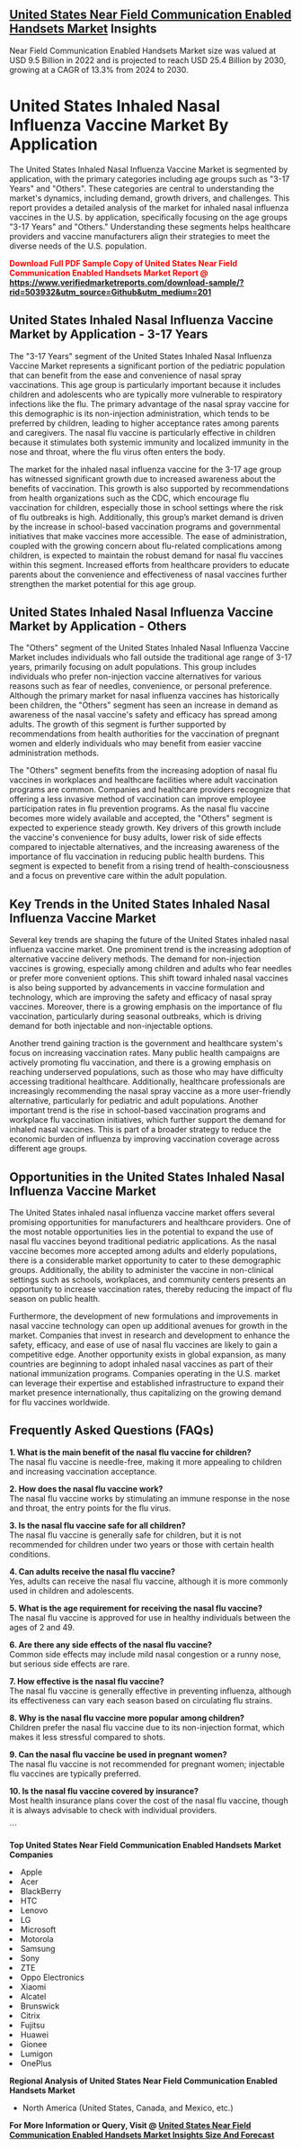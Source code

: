 <h2><a href="https://www.verifiedmarketreports.com/download-sample/?rid=503932&amp;utm_source=Github&amp;utm_medium=201" target="_blank">United States Near Field Communication Enabled Handsets Market</a> Insights</h2><p>Near Field Communication Enabled Handsets Market size was valued at USD 9.5 Billion in 2022 and is projected to reach USD 25.4 Billion by 2030, growing at a CAGR of 13.3% from 2024 to 2030.</p><p><h1>United States Inhaled Nasal Influenza Vaccine Market By Application</h1><p>The United States Inhaled Nasal Influenza Vaccine Market is segmented by application, with the primary categories including age groups such as "3-17 Years" and "Others". These categories are central to understanding the market's dynamics, including demand, growth drivers, and challenges. This report provides a detailed analysis of the market for inhaled nasal influenza vaccines in the U.S. by application, specifically focusing on the age groups "3-17 Years" and "Others." Understanding these segments helps healthcare providers and vaccine manufacturers align their strategies to meet the diverse needs of the U.S. population. <strong><p><span class=""><span style="color: #ff0000;"><strong>Download Full PDF Sample Copy of United States Near Field Communication Enabled Handsets Market Report</strong> @ </span><a href="https://www.verifiedmarketreports.com/download-sample/?rid=503932&amp;utm_source=Github&amp;utm_medium=201" target="_blank">https://www.verifiedmarketreports.com/download-sample/?rid=503932&amp;utm_source=Github&amp;utm_medium=201</a></span></p></strong></p><h2>United States Inhaled Nasal Influenza Vaccine Market by Application - 3-17 Years</h2><p>The "3-17 Years" segment of the United States Inhaled Nasal Influenza Vaccine Market represents a significant portion of the pediatric population that can benefit from the ease and convenience of nasal spray vaccinations. This age group is particularly important because it includes children and adolescents who are typically more vulnerable to respiratory infections like the flu. The primary advantage of the nasal spray vaccine for this demographic is its non-injection administration, which tends to be preferred by children, leading to higher acceptance rates among parents and caregivers. The nasal flu vaccine is particularly effective in children because it stimulates both systemic immunity and localized immunity in the nose and throat, where the flu virus often enters the body.<p>The market for the inhaled nasal influenza vaccine for the 3-17 age group has witnessed significant growth due to increased awareness about the benefits of vaccination. This growth is also supported by recommendations from health organizations such as the CDC, which encourage flu vaccination for children, especially those in school settings where the risk of flu outbreaks is high. Additionally, this group’s market demand is driven by the increase in school-based vaccination programs and governmental initiatives that make vaccines more accessible. The ease of administration, coupled with the growing concern about flu-related complications among children, is expected to maintain the robust demand for nasal flu vaccines within this segment. Increased efforts from healthcare providers to educate parents about the convenience and effectiveness of nasal vaccines further strengthen the market potential for this age group.</p><h2>United States Inhaled Nasal Influenza Vaccine Market by Application - Others</h2><p>The "Others" segment of the United States Inhaled Nasal Influenza Vaccine Market includes individuals who fall outside the traditional age range of 3-17 years, primarily focusing on adult populations. This group includes individuals who prefer non-injection vaccine alternatives for various reasons such as fear of needles, convenience, or personal preference. Although the primary market for nasal influenza vaccines has historically been children, the "Others" segment has seen an increase in demand as awareness of the nasal vaccine's safety and efficacy has spread among adults. The growth of this segment is further supported by recommendations from health authorities for the vaccination of pregnant women and elderly individuals who may benefit from easier vaccine administration methods.<p>The "Others" segment benefits from the increasing adoption of nasal flu vaccines in workplaces and healthcare facilities where adult vaccination programs are common. Companies and healthcare providers recognize that offering a less invasive method of vaccination can improve employee participation rates in flu prevention programs. As the nasal flu vaccine becomes more widely available and accepted, the "Others" segment is expected to experience steady growth. Key drivers of this growth include the vaccine's convenience for busy adults, lower risk of side effects compared to injectable alternatives, and the increasing awareness of the importance of flu vaccination in reducing public health burdens. This segment is expected to benefit from a rising trend of health-consciousness and a focus on preventive care within the adult population.</p><h2>Key Trends in the United States Inhaled Nasal Influenza Vaccine Market</h2><p>Several key trends are shaping the future of the United States inhaled nasal influenza vaccine market. One prominent trend is the increasing adoption of alternative vaccine delivery methods. The demand for non-injection vaccines is growing, especially among children and adults who fear needles or prefer more convenient options. This shift toward inhaled nasal vaccines is also being supported by advancements in vaccine formulation and technology, which are improving the safety and efficacy of nasal spray vaccines. Moreover, there is a growing emphasis on the importance of flu vaccination, particularly during seasonal outbreaks, which is driving demand for both injectable and non-injectable options.</p><p>Another trend gaining traction is the government and healthcare system's focus on increasing vaccination rates. Many public health campaigns are actively promoting flu vaccination, and there is a growing emphasis on reaching underserved populations, such as those who may have difficulty accessing traditional healthcare. Additionally, healthcare professionals are increasingly recommending the nasal spray vaccine as a more user-friendly alternative, particularly for pediatric and adult populations. Another important trend is the rise in school-based vaccination programs and workplace flu vaccination initiatives, which further support the demand for inhaled nasal vaccines. This is part of a broader strategy to reduce the economic burden of influenza by improving vaccination coverage across different age groups.</p><h2>Opportunities in the United States Inhaled Nasal Influenza Vaccine Market</h2><p>The United States inhaled nasal influenza vaccine market offers several promising opportunities for manufacturers and healthcare providers. One of the most notable opportunities lies in the potential to expand the use of nasal flu vaccines beyond traditional pediatric applications. As the nasal vaccine becomes more accepted among adults and elderly populations, there is a considerable market opportunity to cater to these demographic groups. Additionally, the ability to administer the vaccine in non-clinical settings such as schools, workplaces, and community centers presents an opportunity to increase vaccination rates, thereby reducing the impact of flu season on public health.</p><p>Furthermore, the development of new formulations and improvements in nasal vaccine technology can open up additional avenues for growth in the market. Companies that invest in research and development to enhance the safety, efficacy, and ease of use of nasal flu vaccines are likely to gain a competitive edge. Another opportunity exists in global expansion, as many countries are beginning to adopt inhaled nasal vaccines as part of their national immunization programs. Companies operating in the U.S. market can leverage their expertise and established infrastructure to expand their market presence internationally, thus capitalizing on the growing demand for flu vaccines worldwide.</p><h2>Frequently Asked Questions (FAQs)</h2><p><strong>1. What is the main benefit of the nasal flu vaccine for children?</strong><br>The nasal flu vaccine is needle-free, making it more appealing to children and increasing vaccination acceptance.</p><p><strong>2. How does the nasal flu vaccine work?</strong><br>The nasal flu vaccine works by stimulating an immune response in the nose and throat, the entry points for the flu virus.</p><p><strong>3. Is the nasal flu vaccine safe for all children?</strong><br>The nasal flu vaccine is generally safe for children, but it is not recommended for children under two years or those with certain health conditions.</p><p><strong>4. Can adults receive the nasal flu vaccine?</strong><br>Yes, adults can receive the nasal flu vaccine, although it is more commonly used in children and adolescents.</p><p><strong>5. What is the age requirement for receiving the nasal flu vaccine?</strong><br>The nasal flu vaccine is approved for use in healthy individuals between the ages of 2 and 49.</p><p><strong>6. Are there any side effects of the nasal flu vaccine?</strong><br>Common side effects may include mild nasal congestion or a runny nose, but serious side effects are rare.</p><p><strong>7. How effective is the nasal flu vaccine?</strong><br>The nasal flu vaccine is generally effective in preventing influenza, although its effectiveness can vary each season based on circulating flu strains.</p><p><strong>8. Why is the nasal flu vaccine more popular among children?</strong><br>Children prefer the nasal flu vaccine due to its non-injection format, which makes it less stressful compared to shots.</p><p><strong>9. Can the nasal flu vaccine be used in pregnant women?</strong><br>The nasal flu vaccine is not recommended for pregnant women; injectable flu vaccines are typically preferred.</p><p><strong>10. Is the nasal flu vaccine covered by insurance?</strong><br>Most health insurance plans cover the cost of the nasal flu vaccine, though it is always advisable to check with individual providers.</p>```</p><p><strong>Top United States Near Field Communication Enabled Handsets Market Companies</strong></p><div data-test-id=""><p><li>Apple</li><li> Acer</li><li> BlackBerry</li><li> HTC</li><li> Lenovo</li><li> LG</li><li> Microsoft</li><li> Motorola</li><li> Samsung</li><li> Sony</li><li> ZTE</li><li> Oppo Electronics</li><li> Xiaomi</li><li> Alcatel</li><li> Brunswick</li><li> Citrix</li><li> Fujitsu</li><li> Huawei</li><li> Gionee</li><li> Lumigon</li><li> OnePlus</li></p><div><strong>Regional Analysis of&nbsp;United States Near Field Communication Enabled Handsets Market</strong></div><ul><li dir="ltr"><p dir="ltr">North America&nbsp;(United States, Canada, and Mexico, etc.)</p></li></ul><p><strong>For More Information or Query, Visit @&nbsp;</strong><strong><a href="https://www.verifiedmarketreports.com/product/near-field-communication-enabled-handsets-market-size-and-forecast/?utm_source=Github&amp;utm_medium=201" target="_blank">United States Near Field Communication Enabled Handsets Market Insights Size And Forecast</a></strong></p></div>
